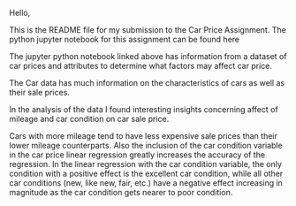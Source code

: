 Hello,

This is the README file for my submission to the Car Price Assignment. The python jupyter notebook for this assignment can be found here 

The jupyter python notebook linked above has information from a dataset of car prices and attributes to determine what factors may affect car price. 

The Car data has much information on the characteristics of cars as well as their sale prices.

In the analysis of the data I found interesting insights concerning affect of mileage and car condition on car sale price.

Cars with more mileage tend to have less expensive sale prices than their lower mileage counterparts. Also the inclusion of the car condition variable in the car price linear regression greatly increases the accuracy of the regression.
In the linear regression with the car condition variable, the only condition with a positive effect is the excellent car condition, while all other car conditions (new, like new, fair, etc.) have a negative effect increasing in magnitude as the car condition gets nearer to poor condition.
